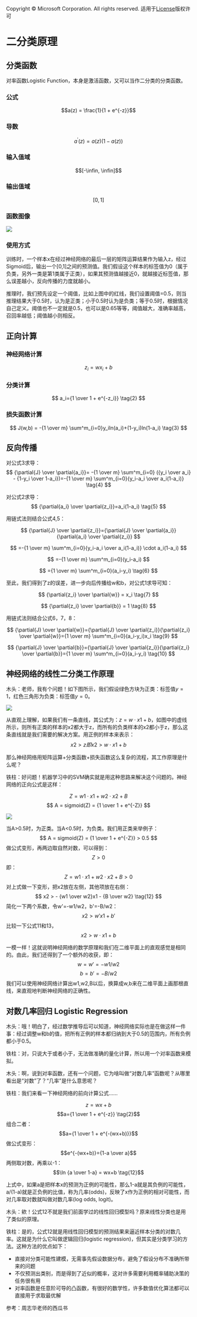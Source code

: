 Copyright © Microsoft Corporation. All rights reserved.
  适用于[License](https://github.com/Microsoft/ai-edu/blob/master/LICENSE.md)版权许可

# 二分类原理

## 分类函数

对率函数Logistic Function，本身是激活函数，又可以当作二分类的分类函数。

### 公式

$$a(z) = \frac{1}{1 + e^{-z}}$$

### 导数

$$a^{'}(z) = a(z)(1 - a(z))$$

### 输入值域

$$[-\infin, \infin]$$

### 输出值域

$$[0,1]$$

### 函数图像

<img src=".\Images\7\sigmoid.png">

### 使用方式

训练时，一个样本x在经过神经网络的最后一层的矩阵运算结果作为输入z，经过Sigmoid后，输出一个[0,1]之间的预测值。我们假设这个样本的标签值为0（属于负类，另外一类是第1类属于正类），如果其预测值越接近0，就越接近标签值，那么误差越小，反向传播的力度就越小。

推理时，我们预先设定一个阈值，比如上图中的红线，我们设置阈值=0.5，则当推理结果大于0.5时，认为是正类；小于0.5时认为是负类；等于0.5时，根据情况自己定义。阈值也不一定就是0.5，也可以是0.65等等，阈值越大，准确率越高，召回率越低；阈值越小则相反。

## 正向计算

### 神经网络计算

$$
z_i = wx_i+b  \tag{1}
$$

### 分类计算

$$
a_i={1 \over 1 + e^{-z_i}} \tag{2}
$$

### 损失函数计算

$$
J(w,b) = -{1 \over m} \sum^m_{i=0}y_iln(a_i)+(1-y_i)ln(1-a_i) \tag{3}
$$

## 反向传播


对公式3求导：
$$
{\partial{J} \over \partial{a_i}}= -{1 \over m} \sum^m_{i=0} ({y_i \over a_i} - {1-y_i \over 1-a_i})=-{1 \over m} \sum^m_{i=0}{y_i-a_i \over a_i(1-a_i)} \tag{4}
$$

对公式2求导：
$$
{\partial{a_i} \over \partial{z_i}}=a_i(1-a_i) \tag{5}
$$

用链式法则结合公式4,5：

$$
{\partial{J} \over \partial{z_i}}={\partial{J} \over \partial{a_i}}{\partial{a_i} \over \partial{z_i}}
$$

$$
=-{1 \over m} \sum^m_{i=0}{y_i-a_i \over a_i(1-a_i)} \cdot a_i(1-a_i)
$$

$$
=-{1 \over m} \sum^m_{i=0}(y_i-a_i)
$$

$$
={1 \over m} \sum^m_{i=0}(a_i-y_i) \tag{6}
$$

至此，我们得到了z的误差，进一步向后传播给w和b，对公式1求导可知：

$$
{\partial{z_i} \over \partial{w}} = x_i \tag{7}
$$

$$
{\partial{z_i} \over \partial{b}} = 1 \tag{8}
$$

用链式法则结合公式6，7，8：

$$
{\partial{J} \over \partial{w}}={\partial{J} \over \partial{z_i}}{\partial{z_i} \over \partial{w}}={1 \over m} \sum^m_{i=0}(a_i-y_i)x_i \tag{9}
$$

$$
{\partial{J} \over \partial{b}}={\partial{J} \over \partial{z_i}}{\partial{z_i} \over \partial{b}}={1 \over m} \sum^m_{i=0}(a_i-y_i) \tag{10}
$$

## 神经网络的线性二分类工作原理

木头：老师，我有个问题！如下图所示，我们假设绿色方块为正类：标签值$y=1$，红色三角形为负类：标签值$y=0$。

<img src=".\Images\7\linear_binary_analysis.png">

从直观上理解，如果我们有一条直线，其公式为：$z = w \cdot x1+b$，如图中的虚线所示，则所有正类的样本的x2都大于z，而所有的负类样本的x2都小于z，那么这条直线就是我们需要的解决方案。用正例的样本来表示：
$$
x2 > z 即 x2 > w \cdot x1 + b \tag{11}
$$

那么神经网络用矩阵运算+分类函数+损失函数这么复杂的流程，其工作原理是什么呢？

铁柱：好问题！机器学习中的SVM确实就是用这种思路来解决这个问题的。神经网络的正向公式是这样：

$$
Z = w1 \cdot x1 + w2 \cdot x2 + B
$$
$$
A = sigmoid(Z) = {1 \over 1 + e^{-Z}}
$$

<img src=".\Images\7\sigmoid_binary.png">

当A>0.5时，为正类。当A<0.5时，为负类。我们用正类来举例子：
$$
A = sigmoid(Z) = {1 \over 1 + e^{-Z}} > 0.5
$$
做公式变形，再两边取自然对数，可以得到：
$$
Z > 0
$$
即：
$$
Z = w1 \cdot x1 + w2 \cdot x2 + B > 0
$$
对上式做一下变形，把x2放在左侧，其他项放在右侧：
$$
x2 > - {w1 \over w2}x1 - {B \over w2} \tag{12}
$$
简化一下两个系数，令w'=-w1/w2，b'=-B/w2：
$$
x2 > w'x1 + b' \tag{13}
$$
比较一下公式11和13，
$$
x2 > w \cdot x1 + b \tag{11}
$$

一模一样！这就说明神经网络的数学原理和我们在二维平面上的直观感觉是相同的。由此，我们还得到了一个额外的收获，即：
$$
w = w' = - w1 / w2
$$
$$
b = b' = -B/w2
$$
我们可以使用神经网络计算出w1,w2,B以后，换算成w,b来在二维平面上画那根直线，来直观地判断神经网络的正确性。

## 对数几率回归 Logistic Regression

木头：哦！明白了，经过数学推导后可以知道，神经网络实际也是在做这样一件事：经过调整w和b的值，把所有正例的样本都归纳到大于0.5的范围内，所有负例都小于0.5。

铁柱：对，只说大于或者小于，无法做准确的量化计算，所以用一个对率函数来模拟。

木头：啊，说到对率函数，还有一个问题，它为啥叫做“对数几率”函数呢？从哪里看出是“对数”了？“几率”是什么意思呢？

铁柱：我们来看一下神经网络的前向计算公式......

$$z = wx+b  \tag{1}$$
$$a={1 \over 1 + e^{-z}} \tag{2}$$
组合二者：
$$a={1 \over 1 + e^{-(wx+b)}}$$
做公式变形：
$$e^{-(wx+b)}={1-a \over a}$$
两侧取对数，再乘以-1：
$$\ln {a \over 1-a} = wx+b \tag{12}$$

上式中，如果a是把样本x的预测为正例的可能性，那么1-a就是其负例的可能性，a/(1-a)就是正负例的比值，称为几率(odds)，反映了x作为正例的相对可能性，而对几率取对数就叫做对数几率(log odds, logit)。

木头：欸！公式12不就是我们前面学过的线性回归模型吗？原来线性分类也是用了类似的原理。

铁柱：是的，公式12就是用线性回归模型的预测结果来逼近样本分类的对数几率。这就是为什么它叫做逻辑回归(logistic regression)，但其实是分类学习的方法。这种方法的优点如下：

- 直接对分类可能性建模，无需事先假设数据分布，避免了假设分布不准确所带来的问题
- 不仅预测出类别，而是得到了近似的概率，这对许多需要利用概率辅助决策的任务很有用
- 对率函数是任意阶可导的凸函数，有很好的数学性，许多数值优化算法都可以直接用于求取最优解



参考：周志华老师的西瓜书